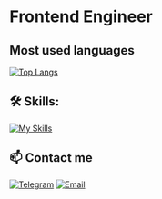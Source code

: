 # Frontend Engineer

## Most used languages

[![Top Langs](https://github-readme-stats.vercel.app/api/top-langs/?username=fower-code&hide_title=true&layout=compact&langs_count=5&card_width=250&bg_color=080808&text_color=ffffff)](https://github.com/anuraghazra/github-readme-stats)

## 🛠 Skills:

[![My Skills](https://skillicons.dev/icons?i=ts,vue,webpack,rollupjs,nodejs,yarn,electron,tauri,rust,haskell&theme=dark)](https://skillicons.dev)

## 📫 Contact me

[![Telegram](https://img.shields.io/badge/-Telegram-black?style=flat-square&logo=telegram)](https://t.me/Typeerror_const)
[![Email](https://img.shields.io/badge/-Email-black?style=flat-square&logo=gmail)](mailto:iosdsbbl@gmail.com)
